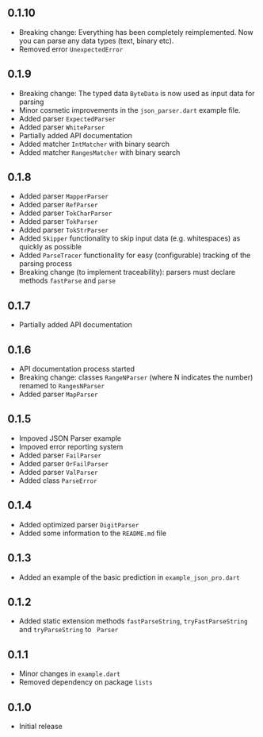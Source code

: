 ## 0.1.10

- Breaking change: Everything has been completely reimplemented. Now you can parse any data types (text, binary etc). 
- Removed error `UnexpectedError`

## 0.1.9

- Breaking change: The typed data `ByteData` is now used as input data for parsing
- Minor cosmetic improvements in the `json_parser.dart` example file.
- Added parser `ExpectedParser`
- Added parser `WhiteParser`
- Partially added API documentation
- Added matcher `IntMatcher` with binary search
- Added matcher `RangesMatcher` with binary search

## 0.1.8

- Added parser `MapperParser`
- Added parser `RefParser`
- Added parser `TokCharParser`
- Added parser `TokParser`
- Added parser `TokStrParser`
- Added `Skipper` functionality to skip input data (e.g. whitespaces) as quickly as possible
- Added `ParseTracer` functionality for easy (configurable) tracking of the parsing process
- Breaking change (to implement traceability): parsers must declare  methods `fastParse` and `parse`

## 0.1.7

- Partially added API documentation

## 0.1.6

- API documentation process started
- Breaking change: classes `RangeNParser` (where N indicates the number) renamed to `RangesNParser`
- Added parser `MapParser`

## 0.1.5

- Impoved JSON Parser example
- Impoved error reporting system
- Added parser `FailParser`
- Added parser `OrFailParser`
- Added parser `ValParser`
- Added class `ParseError`

## 0.1.4

- Added optimized parser `DigitParser`
- Added some information to the `README.md` file

## 0.1.3

- Added an example of the basic prediction in `example_json_pro.dart`

## 0.1.2

- Added static extension methods `fastParseString`, `tryFastParseString` and `tryParseString` to ` Parser`

## 0.1.1

- Minor changes in `example.dart`
- Removed dependency on package `lists`

## 0.1.0

- Initial release
